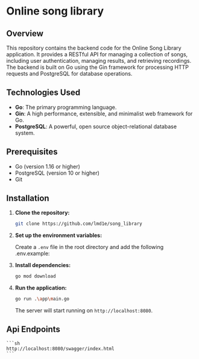 # Online song library

## Overview

This repository contains the backend code for the Online Song Library application. It provides a RESTful API for managing a collection of songs, including user authentication, managing results, and retrieving recordings. The backend is built on Go using the Gin framework for processing HTTP requests and PostgreSQL for database operations.

## Technologies Used

- **Go**: The primary programming language.
- **Gin**: A high performance, extensible, and minimalist web framework for Go.
- **PostgreSQL**: A powerful, open source object-relational database system.

## Prerequisites

- Go (version 1.16 or higher)
- PostgreSQL (version 10 or higher)
- Git

## Installation

1. **Clone the repository:**

    ```sh
    git clone https://github.com/lmd1e/song_library
    ```

2. **Set up the environment variables:**

    Create a `.env` file in the root directory and add the following .env.example:

3. **Install dependencies:**

    ```sh
    go mod download
    ```

4. **Run the application:**

    ```sh
    go run .\app\main.go    
    ```

    The server will start running on `http://localhost:8080`.

## Api Endpoints
    ```sh
    http://localhost:8080/swagger/index.html
    ```